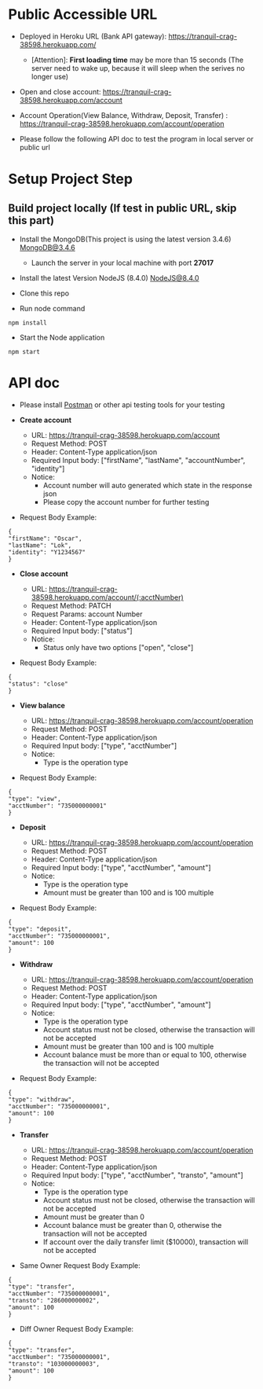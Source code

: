 Public Accessible URL
=====================

- Deployed in Heroku URL (Bank API gateway): https://tranquil-crag-38598.herokuapp.com/
    - [Attention]: **First loading time** may be more than 15 seconds (The server need to wake up, because it will sleep when the serives no longer use)

- Open and close account: https://tranquil-crag-38598.herokuapp.com/account

- Account Operation(View Balance, Withdraw, Deposit, Transfer) : https://tranquil-crag-38598.herokuapp.com/account/operation

- Please follow the following API doc to test the program in local server or public url

Setup Project Step
===================================

Build project locally (If test in public URL, skip this part)
-------------------------------------------------------------
- Install the MongoDB(This project is using the latest version 3.4.6) [MongoDB@3.4.6](https://www.mongodb.com/download-center?jmp=homepage#community)
    - Launch the server in your local machine with port **27017**

- Install the latest Version NodeJS (8.4.0) [NodeJS@8.4.0](https://nodejs.org/en/)

- Clone this repo

- Run node command
```
npm install
```

- Start the Node application
```
npm start
```

API doc 
=======

- Please install [Postman](https://www.getpostman.com/) or other api testing tools for your testing

- **Create account**
    - URL: https://tranquil-crag-38598.herokuapp.com/account
    - Request Method: POST
    - Header: Content-Type application/json
    - Required Input body: ["firstName", "lastName", "accountNumber", "identity"]
    - Notice:
        - Account number will auto generated which state in the response json
        - Please copy the account number for further testing 

- Request Body Example:
```
{
"firstName": "Oscar",
"lastName":	"Lok",
"identity": "Y1234567"
}
```

- **Close account**
    - URL: https://tranquil-crag-38598.herokuapp.com/account/(:acctNumber)
    - Request Method: PATCH
    - Request Params: account Number
    - Header: Content-Type application/json
    - Required Input body: ["status"] 
    - Notice:
        - Status only have two options ["open", "close"]

- Request Body Example:
```
{
"status": "close"
}
```

- **View balance**
    - URL: https://tranquil-crag-38598.herokuapp.com/account/operation
    - Request Method: POST
    - Header: Content-Type application/json
    - Required Input body: ["type", "acctNumber"] 
    - Notice:
        - Type is the operation type

- Request Body Example:
```
{
"type": "view",
"acctNumber": "735000000001"
}
```

- **Deposit**
    - URL: https://tranquil-crag-38598.herokuapp.com/account/operation
    - Request Method: POST
    - Header: Content-Type application/json
    - Required Input body: ["type", "acctNumber", "amount"] 
    - Notice:
        - Type is the operation type
        - Amount must be greater than 100 and is 100 multiple

- Request Body Example:
```
{
"type": "deposit",
"acctNumber": "735000000001",
"amount": 100
}
```

- **Withdraw**
    - URL: https://tranquil-crag-38598.herokuapp.com/account/operation
    - Request Method: POST
    - Header: Content-Type application/json
    - Required Input body: ["type", "acctNumber", "amount"] 
    - Notice:
        - Type is the operation type
        - Account status must not be closed, otherwise the transaction will not be accepted
        - Amount must be greater than 100 and is 100 multiple
        - Account balance must be more than or equal to 100, otherwise the transaction will not be accepted

- Request Body Example:
```
{
"type": "withdraw",
"acctNumber": "735000000001",
"amount": 100
}
```

- **Transfer**
    - URL: https://tranquil-crag-38598.herokuapp.com/account/operation
    - Request Method: POST
    - Header: Content-Type application/json
    - Required Input body: ["type", "acctNumber", "transto", "amount"] 
    - Notice:
        - Type is the operation type
        - Account status must not be closed, otherwise the transaction will not be accepted
        - Amount must be greater than 0
        - Account balance must be greater than 0, otherwise the transaction will not be accepted
        - If account over the daily transfer limit ($10000), transaction will not be accepted

- Same Owner Request Body Example:
```
{
"type": "transfer",
"acctNumber": "735000000001",
"transto": "286000000002",
"amount": 100
}
```

- Diff Owner Request Body Example:
```
{
"type": "transfer",
"acctNumber": "735000000001",
"transto": "103000000003",
"amount": 100
}
```